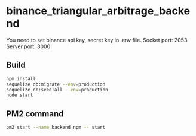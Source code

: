 # binance_triangular_arbitrage_backend
You need to set binance api key, secret key in .env file.
Socket port: 2053
Server port: 3000
## Build
```bash
npm install
sequelize db:migrate --env=production
sequelize db:seed:all --env=production
node start
```

## PM2 command
```bash
pm2 start --name backend npm -- start
```